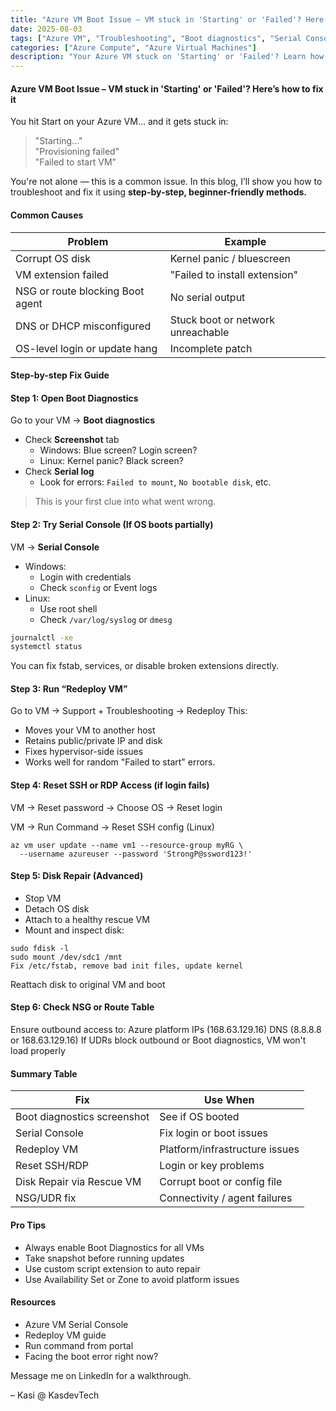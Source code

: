 ```yaml
---
title: "Azure VM Boot Issue – VM stuck in 'Starting' or 'Failed'? Here’s how to fix it"
date: 2025-08-03
tags: ["Azure VM", "Troubleshooting", "Boot diagnostics", "Serial Console", "NSG", "Repair"]
categories: ["Azure Compute", "Azure Virtual Machines"]
description: "Your Azure VM stuck on 'Starting' or 'Failed'? Learn how to troubleshoot using Boot Diagnostics, Serial Console, and recovery tools."
---
```


#### Azure VM Boot Issue – VM stuck in 'Starting' or 'Failed'? Here’s how to fix it

You hit Start on your Azure VM… and it gets stuck in:

>  "Starting..."  
>  "Provisioning failed"  
>  "Failed to start VM"

You're not alone — this is a common issue. In this blog, I’ll show you how to troubleshoot and fix it using **step-by-step, beginner-friendly methods.**



#### Common Causes

| Problem                            | Example |
|------------------------------------|---------|
| Corrupt OS disk                    | Kernel panic / bluescreen |
| VM extension failed                | "Failed to install extension" |
| NSG or route blocking Boot agent   | No serial output |
| DNS or DHCP misconfigured          | Stuck boot or network unreachable |
| OS-level login or update hang      | Incomplete patch |



#### Step-by-step Fix Guide



#### Step 1: Open Boot Diagnostics

Go to your VM → **Boot diagnostics**

- Check **Screenshot** tab
  - Windows: Blue screen? Login screen?
  - Linux: Kernel panic? Black screen?
- Check **Serial log**
  - Look for errors: `Failed to mount`, `No bootable disk`, etc.

>  This is your first clue into what went wrong.



#### Step 2: Try Serial Console (If OS boots partially)

VM → **Serial Console**

- Windows:
  - Login with credentials
  - Check `sconfig` or Event logs
- Linux:
  - Use root shell
  - Check `/var/log/syslog` or `dmesg`

```bash
journalctl -xe
systemctl status
```
You can fix fstab, services, or disable broken extensions directly.

#### Step 3: Run “Redeploy VM”
Go to VM → Support + Troubleshooting → Redeploy
This:
- Moves your VM to another host
- Retains public/private IP and disk
- Fixes hypervisor-side issues
- Works well for random "Failed to start" errors.

#### Step 4: Reset SSH or RDP Access (if login fails)
VM → Reset password → Choose OS → Reset login

VM → Run Command → Reset SSH config (Linux)

```
az vm user update --name vm1 --resource-group myRG \
  --username azureuser --password 'StrongP@ssword123!'

```  
#### Step 5: Disk Repair (Advanced)
- Stop VM
- Detach OS disk
- Attach to a healthy rescue VM
- Mount and inspect disk:
```
sudo fdisk -l
sudo mount /dev/sdc1 /mnt
Fix /etc/fstab, remove bad init files, update kernel
```
Reattach disk to original VM and boot

#### Step 6: Check NSG or Route Table
Ensure outbound access to:
Azure platform IPs (168.63.129.16)
DNS (8.8.8.8 or 168.63.129.16)
If UDRs block outbound or Boot diagnostics, VM won't load properly

#### Summary Table

| Fix                         | Use When                       |
| --------------------------- | ------------------------------ |
| Boot diagnostics screenshot | See if OS booted               |
| Serial Console              | Fix login or boot issues       |
| Redeploy VM                 | Platform/infrastructure issues |
| Reset SSH/RDP               | Login or key problems          |
| Disk Repair via Rescue VM   | Corrupt boot or config file    |
| NSG/UDR fix                 | Connectivity / agent failures  |

#### Pro Tips
- Always enable Boot Diagnostics for all VMs
- Take snapshot before running updates
- Use custom script extension to auto repair
- Use Availability Set or Zone to avoid platform issues

#### Resources
- Azure VM Serial Console
- Redeploy VM guide
- Run command from portal
- Facing the boot error right now?

Message me on LinkedIn for a walkthrough.

– Kasi @ KasdevTech